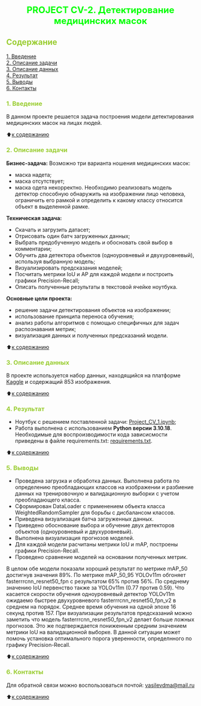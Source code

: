 # <font size = 5 color = #00FF00> <center>PROJECT CV-2. Детектирование медицинских масок</center></font> 



##  <font color = #9ACD32> Содержание </font>

[1. Введение](https://github.com/DmitVasilev/Project_CV-1/blob/master/README.md#-1-%D0%B2%D0%B2%D0%B5%D0%B4%D0%B5%D0%BD%D0%B8%D0%B5-)   
[2. Описание задачи](https://github.com/DmitVasilev/Project_CV-1/blob/master/README.md#2-%D0%BE%D0%BF%D0%B8%D1%81%D0%B0%D0%BD%D0%B8%D0%B5-%D0%B7%D0%B0%D0%B4%D0%B0%D1%87%D0%B8)   
[3. Описание данных](https://github.com/DmitVasilev/Project_CV-1/blob/master/README.md#3-%D0%BE%D0%BF%D0%B8%D1%81%D0%B0%D0%BD%D0%B8%D0%B5-%D0%B4%D0%B0%D0%BD%D0%BD%D1%8B%D1%85)   
[4. Результат](https://github.com/DmitVasilev/Project_CV-1/blob/master/README.md#4-%D1%80%D0%B5%D0%B7%D1%83%D0%BB%D1%8C%D1%82%D0%B0%D1%82)                  
[5. Выводы](https://github.com/DmitVasilev/Project_CV-1/blob/master/README.md#5-%D0%B2%D1%8B%D0%B2%D0%BE%D0%B4%D1%8B)                                        
[6. Контакты](https://github.com/DmitVasilev/Project_CV-1/blob/master/README.md#6-%D0%BA%D0%BE%D0%BD%D1%82%D0%B0%D0%BA%D1%82%D1%8B)

### <font color = #9ACD32> 1. Введение </font>

В данном проекте решается задача построения модели  детектирования медицинских масок на лицах людей.

:arrow_up:[к содержанию](https://github.com/DmitVasilev/Project_CV-1/blob/master/README.md#-%D1%81%D0%BE%D0%B4%D0%B5%D1%80%D0%B6%D0%B0%D0%BD%D0%B8%D0%B5-) 


###  <font color = #9ACD32>2. Описание задачи</font>

**Бизнес-задача:**
Возможно три варианта ношения медицинских масок: 
* маска надета;
* маска отсутствует;
* маска одета некорректно. 
Необходимо реализовать модель детектор способную обнаружить на изображении лицо человека, ограничить его рамкой и определить к какому классу относится объект в выделенной рамке.

**Техническая задача:**

   * Скачать и загрузить датасет;
   * Отрисовать один батч загруженных данных;
   * Выбрать предобученную модель и обосновать свой выбор в комментарии;
   * Обучить два детектора объектов (одноуровневый и двухуровневый), используя выбранную модель;
   * Визуализировать предсказания моделей;
   * Посчитать метрики IoU и AP для каждой модели и построить графики Precision-Recall;
   * Описать полученные результаты в текстовой ячейке ноутбука.


**Основные цели проекта:**

   * решение задачи детектирования объектов на изображении;
   * использование принципа переноса обучения;
   * анализ работы алгоритмов с помощью специфичных для задач распознавания метрик;
   * визуализация данных и полученных предсказаний модели.

:arrow_up:[к содержанию](https://github.com/DmitVasilev/Project_CV-1/blob/master/README.md#-%D1%81%D0%BE%D0%B4%D0%B5%D1%80%D0%B6%D0%B0%D0%BD%D0%B8%D0%B5-)  

###  <font color = #9ACD32>3. Описание данных</font>

В проекте используется набор данных, находящийся на платформе [Kaggle](https://www.kaggle.com/andrewmvd/face-mask-detection) и содержащий 853 изображения.
              
:arrow_up:[к содержанию](https://github.com/DmitVasilev/Project_CV-1/blob/master/README.md#-%D1%81%D0%BE%D0%B4%D0%B5%D1%80%D0%B6%D0%B0%D0%BD%D0%B8%D0%B5-)                 

###  <font color = #9ACD32>4. Результат</font>

 + Ноутбук с решением поставленной задачи: [Project_CV_1.ipynb](https://github.com/DmitVasilev/Project_CV-1/blob/eedad878b892acdf66fb62b05fb2ad03d05d9818/Project_CV_1.ipynb);            
 + Работа выполнена с использованием **Python версии 3.10.18**. Необходимые для воспроизводимости кода зависисмости приведены в файле requirements.txt: [requirements.txt](https://github.com/DmitVasilev/Project_CV-1/blob/025fcb783096e221d796b537bc8f08d99920fb71/requirements.txt). 
                        
:arrow_up:[к содержанию](https://github.com/DmitVasilev/Project_CV-1/blob/master/README.md#-%D1%81%D0%BE%D0%B4%D0%B5%D1%80%D0%B6%D0%B0%D0%BD%D0%B8%D0%B5-)             


###  <font color = #9ACD32>5. Выводы</font>

+ Проведена загрузка и обработка данных. Выполнена работа по определению преобладающих классов на изображении и разбиение данных на тренировочную и валидационную выборки с учетом преобладающего класса. 
+ Сформирован DataLoader с применением объекта класса WeightedRandomSampler для борьбы с дисбалансом классов. 
+ Приведена визуализация батча загруженных данных.
+ Приведено обоснование выбора и обучение двух детекторов объектов (одноуровневый и двухуровневый). 
+ Выполнена визуализация прогнозов моделей. 
+ Для каждой модели расчитаны метрики IoU и mAP, построены графики Precision-Recall. 
+ Проведено сравнение моделей на основании полученных метрик.

В целом обе модели показали хороший результат по метрике mAP_50 достигнув значения 89%. По метрике mAP_50_95 YOLOv11m обгоняет fasterrrcnn_resnet50_fpn с результатом 65% против 56%. По среднему значению IoU первенство также за YOLOv11m (0.77 против 0.59). Что касается скорости обучения одноуровневый детектор YOLOv11m ожидаемо быстрее двухуровневого fasterrrcnn_resnet50_fpn_v2 в среднем на порядок. Среднее время обучения на одной эпохе 16 секунд против 157. При визуализации результатов предсказаний можно заметить что модель fasterrrcnn_resnet50_fpn_v2 делает больше ложных прогнозов. Это же подтверждается пониженным средним значением метрики IoU на валидационной выборке. В данной ситуации может помочь установка оптимального порога уверенности, определнного по графику Precision-Recall.


:arrow_up:[к содержанию](https://github.com/DmitVasilev/Project_CV-1/blob/master/README.md#-%D1%81%D0%BE%D0%B4%D0%B5%D1%80%D0%B6%D0%B0%D0%BD%D0%B8%D0%B5-) 


###  <font color = #9ACD32>6. Контакты</font>
Для обратной связи можно воспользоваться почтой: vasilevdma@mail.ru

:arrow_up:[к содержанию](https://github.com/DmitVasilev/Project_CV-1/blob/master/README.md#-%D1%81%D0%BE%D0%B4%D0%B5%D1%80%D0%B6%D0%B0%D0%BD%D0%B8%D0%B5-) 